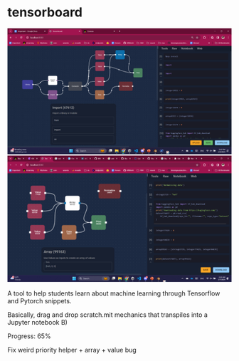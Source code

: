 # tensorboard

![image](https://github.com/BlueStarBurst/tensorboard/blob/master/imgs/img2.png?raw=true)
![image2](https://github.com/BlueStarBurst/tensorboard/blob/master/imgs/img.png?raw=true)

A tool to help students learn about machine learning through Tensorflow and Pytorch snippets.

Basically, drag and drop scratch.mit mechanics that transpiles into a Jupyter notebook B)

Progress: 65%

Fix weird priority helper + array + value bug